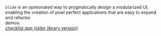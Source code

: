 `Slide` is an opinionated way to progmatically design a modularized UI, enabling the creation of pixel perfect applications that are easy to expand and refactor.
<br>
demos:
<br>
<a href = 'http://checklist-preact.lerp.io'>checklist app (older library version)</a>